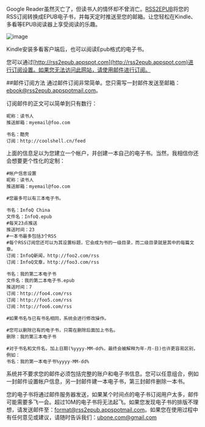 Google Reader虽然灭亡了，但读书人的情怀却不曾消亡。[RSS2EPUB](http://rss2epub.appspot.com)将您的RSS订阅转换成EPUB电子书，并每天定时推送至您的邮箱。让您轻松在Kindle、多看等EPUB阅读器上享受阅读的乐趣。

![image](http://blog.ubone.com/myresource/images/kindle_rss2epub.png)

Kindle安装多看客户端后，也可以阅读Epub格式的电子书。
	
您可以通过[http://rss2epub.appspot.com](http://rss2epub.appspot.com)进行订阅设置。如果您无法访问此网站，请使用邮件进行订阅。

##邮件订阅方法
通过邮件订阅非常简单。您只需写一封邮件发送至邮箱：ebook@rss2epub.appspotmail.com。

订阅邮件的正文可以简单到只有数行：

```
昵称：读书人
推送邮箱：myemail@foo.com

书名：酷壳
订阅：http://coolshell.cn/feed
```

上面的信息足以为您建立一个帐户，并创建一本自己的电子书。当然，我相信你还会想要更个性化的定制：

```
#帐户信息设置
昵称：读书人
推送邮箱：myemail@foo.com

#您最多可以有三本电子书。

书名：InfoQ China
文件名：InfoQ.epub
#每天23点推送
推送时间：23
#一本书最多包括3个RSS
#每个RSS订阅您还可以为其设置标题，它会成为书的一级目录，而二级目录就是其中的每篇文章。
订阅：InfoQ新闻，http://foo2.com/rss
订阅：InfoQ文章，http://foo3.com/rss

书名：我的第二本电子书
文件名：我的第二本电子书.epub
推送时间：7
订阅：http://foo4.com/rss
订阅：http://foo5.com/rss
订阅：http://foo6.com/rss

#如果书名与已有书名相同，系统会进行修改操作。

#您可以删除已有的电子书，只需在删除后面加上书名。
删除：我的第三本电子书

#对于书名和文件名，加上日期(%yyyy-MM-dd%，最终会被解释为年-月-日)也许更容易区别，例如：
书名：我的第一本电子书%yyyy-MM-dd%
```

系统并不要求您的邮件必须包括完整的账户和电子书信息。您可以任意组合，例如一封邮件设置帐户信息，另一封邮件建一本电子书，第三封邮件删除一本书。

您的电子书将通过邮件服务器发送，如果某个时间点的电子书订阅用户太多，邮件可能需要多飞一会。超过10M的电子书将无法起飞。如果您发现电子书的排版不理想，请发送邮件至：format@rss2epub.appspotmail.com。如果您在使用过程中有任何意见或建议，请随时告诉我们：ubone.com@gmail.com
